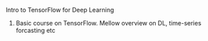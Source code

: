 Intro to TensorFlow for Deep Learning 
1. Basic course on TensorFlow. Mellow overview on DL, time-series forcasting etc 
